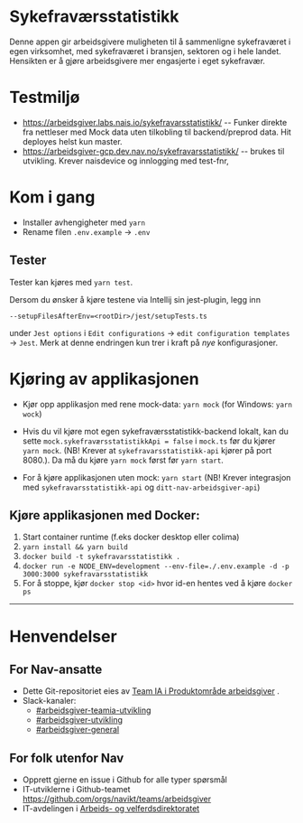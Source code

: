# Sykefraværsstatistikk

Denne appen gir arbeidsgivere muligheten til å sammenligne sykefraværet i egen virksomhet, med sykefraværet i bransjen,
sektoren og i hele landet. Hensikten er å gjøre arbeidsgivere mer engasjerte i eget sykefravær.

# Testmiljø

- https://arbeidsgiver.labs.nais.io/sykefravarsstatistikk/ -- Funker direkte fra nettleser med Mock data uten tilkobling
  til backend/preprod data. Hit deployes helst kun master.
- https://arbeidsgiver-gcp.dev.nav.no/sykefravarsstatistikk/ -- brukes til utvikling. Krever naisdevice og innlogging
  med test-fnr,

# Kom i gang

- Installer avhengigheter med `yarn`
- Rename filen `.env.example` -> `.env`

## Tester

Tester kan kjøres med `yarn test`.

Dersom du ønsker å kjøre testene via Intellij sin jest-plugin, legg inn

``` 
--setupFilesAfterEnv=<rootDir>/jest/setupTests.ts 
```

under `Jest options` i `Edit configurations` -> `edit configuration templates` -> `Jest`. Merk at denne endringen kun
trer i kraft på _nye_ konfigurasjoner.

# Kjøring av applikasjonen

- Kjør opp applikasjon med rene mock-data: `yarn mock` (for Windows: `yarn wock`)

- Hvis du vil kjøre mot egen sykefraværsstatistikk-backend lokalt, kan du sette `mock.sykefraværsstatistikkApi = false`
  i `mock.ts` før du kjører `yarn mock`. (NB! Krever at `sykefravarsstatistikk-api` kjører på port 8080.). Da må du
  kjøre `yarn mock` først før `yarn start`.

- For å kjøre applikasjonen uten mock: `yarn start` (NB! Krever integrasjon med `sykefravarsstatistikk-api`
  og `ditt-nav-arbeidsgiver-api`)

## Kjøre applikasjonen med Docker:

1. Start container runtime (f.eks docker desktop eller colima)
2. `yarn install && yarn build`
3. `docker build -t sykefravarsstatistikk .`
4. `docker run -e NODE_ENV=development --env-file=./.env.example -d -p 3000:3000 sykefravarsstatistikk`
5. For å stoppe, kjør `docker stop <id>` hvor id-en hentes ved å kjøre `docker ps`

---

# Henvendelser

## For Nav-ansatte

* Dette Git-repositoriet eies
  av [Team IA i Produktområde arbeidsgiver](https://navno.sharepoint.com/sites/intranett-prosjekter-og-utvikling/SitePages/Produktomr%C3%A5de-arbeidsgiver.aspx)
  .
* Slack-kanaler:
    * [#arbeidsgiver-teamia-utvikling](https://nav-it.slack.com/archives/C016KJA7CFK)
    * [#arbeidsgiver-utvikling](https://nav-it.slack.com/archives/CD4MES6BB)
    * [#arbeidsgiver-general](https://nav-it.slack.com/archives/CCM649PDH)

## For folk utenfor Nav

* Opprett gjerne en issue i Github for alle typer spørsmål
* IT-utviklerne i Github-teamet https://github.com/orgs/navikt/teams/arbeidsgiver
* IT-avdelingen
  i [Arbeids- og velferdsdirektoratet](https://www.nav.no/no/NAV+og+samfunn/Kontakt+NAV/Relatert+informasjon/arbeids-og-velferdsdirektoratet-kontorinformasjon)
